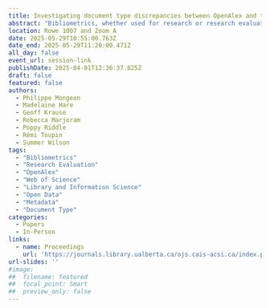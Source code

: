 ```yaml
---
title: Investigating document type discrepancies between OpenAlex and the Web of Science
abstract: "Bibliometrics, whether used for research or research evaluation, relies on large multidisciplinary databases of research outputs and citation indices. The Web of Science (WoS) was the main supporting infrastructure of the field for more than 30 years until several new competitors emerged. OpenAlex, launched in 2022, stands out for its openness and extensive coverage. While OpenAlex may reduce or eliminate barriers to accessing bibliometric data, one of the concerns that hinder its broader adoption for research and research evaluation is the quality of its metadata. This study aims to assess the metadata quality of works in OpenAlex and WoS, focusing on document type accuracy. We observe that over 4% of the publications indexed in both OpenAlex and WoS appear to be misclassified as research articles or reviews, and that the vast majority (about 97%) of these errors occur in OpenAlex. By addressing discrepancies and misattributions in document types this research seeks to enhance awareness of data quality issues that could impact bibliometric research and evaluation outcomes."
location: Rowe 1007 and Zoom A
date: 2025-05-29T10:55:00.763Z
date_end: 2025-05-29T11:20:00.471Z
all_day: false
event_url: session-link
publishDate: 2025-04-01T12:36:37.825Z
draft: false
featured: false
authors:
  - Philippe Mongeon
  - Madelaine Hare
  - Geoff Krause
  - Rebecca Marjoram
  - Poppy Riddle
  - Rémi Toupin
  - Summer Wilson                                        
tags:
  - "Bibliometrics" 
  - "Research Evaluation"
  - "OpenAlex"
  - "Web of Science"
  - "Library and Information Science"
  - "Open Data"
  - "Metadata"
  - "Document Type"
categories:
  - Papers
  - In-Person
links:
  - name: Proceedings
    url: 'https://journals.library.ualberta.ca/ojs.cais-acsi.ca/index.php/cais-asci/article/view/1943'
url-slides: ''
#image:
##  filename: featured
##  focal_point: Smart
##  preview_only: false
---
```

